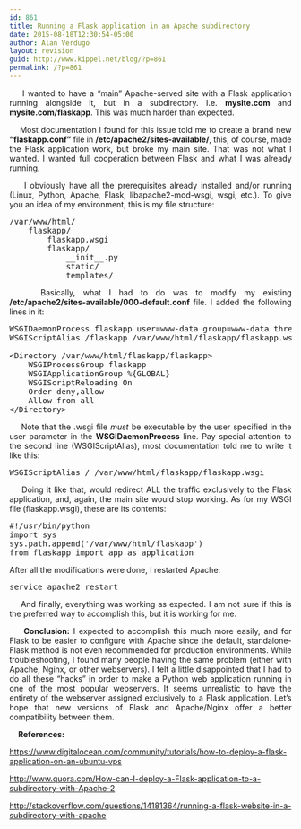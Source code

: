 ```yaml
---
id: 861
title: Running a Flask application in an Apache subdirectory
date: 2015-08-18T12:30:54-05:00
author: Alan Verdugo
layout: revision
guid: http://www.kippel.net/blog/?p=861
permalink: /?p=861
---
```

<p style="text-align: justify;">
      I wanted to have a &#8220;main&#8221; Apache-served site with a Flask application running alongside it, but in a subdirectory. I.e. <strong>mysite.com</strong> and <strong>mysite.com/flaskapp</strong>. This was much harder than expected.
</p>

<p style="text-align: justify;">
      Most documentation I found for this issue told me to create a brand new <strong>&#8220;flaskapp.conf&#8221;</strong> file in <strong>/etc/apache2/sites-available/</strong>, this, of course, made the Flask application work, but broke my main site. That was not what I wanted. I wanted full cooperation between Flask and what I was already running.
</p>

<p style="text-align: justify;">
      I obviously have all the prerequisites already installed and/or running (Linux, Python, Apache, Flask, libapache2-mod-wsgi, wsgi, etc.). To give you an idea of my environment, this is my file structure:
</p>

<pre class="theme:sublime-text font:ubuntu-mono font-size-enable:false toolbar:2 nums:false lang:default highlight:0 decode:true ">/var/www/html/
    flaskapp/
        flaskapp.wsgi
        flaskapp/
            __init__.py
            static/
            templates/</pre>

<p style="text-align: justify;">
      Basically, what I had to do was to modify my existing <strong>/etc/apache2/sites-available/000-default.conf</strong> file. I added the following lines in it:
</p>

<pre class="theme:sublime-text font:ubuntu-mono font-size-enable:false nums:false lang:default highlight:0 decode:true">WSGIDaemonProcess flaskapp user=www-data group=www-data threads=5 home=/var/www/html/flaskapp
WSGIScriptAlias /flaskapp /var/www/html/flaskapp/flaskapp.wsgi

&lt;Directory /var/www/html/flaskapp/flaskapp&gt;
    WSGIProcessGroup flaskapp
    WSGIApplicationGroup %{GLOBAL}
    WSGIScriptReloading On
    Order deny,allow
    Allow from all
&lt;/Directory&gt;</pre>

<p style="text-align: justify;">
      Note that the .wsgi file <em>must</em> be executable by the user specified in the user parameter in the <strong>WSGIDaemonProcess</strong> line. Pay special attention to the second line (WSGIScriptAlias), most documentation told me to write it like this:
</p>

<pre class="theme:sublime-text font:ubuntu-mono font-size-enable:false nums:false lang:default highlight:0 decode:true">WSGIScriptAlias / /var/www/html/flaskapp/flaskapp.wsgi</pre>

<p style="text-align: justify;">
      Doing it like that, would redirect ALL the traffic exclusively to the Flask application, and, again, the main site would stop working. As for my WSGI file (flaskapp.wsgi), these are its contents:
</p>

<pre class="theme:sublime-text font:ubuntu-mono font-size-enable:false nums:false lang:python decode:true">#!/usr/bin/python
import sys
sys.path.append('/var/www/html/flaskapp')
from flaskapp import app as application</pre>

After all the modifications were done, I restarted Apache:

<pre class="theme:sublime-text font:ubuntu-mono font-size-enable:false nums:false lang:default highlight:0 decode:true">service apache2 restart</pre>

<p style="text-align: justify;">
      And finally, everything was working as expected. I am not sure if this is the preferred way to accomplish this, but it is working for me.
</p>

<p style="text-align: justify;">
      <strong>Conclusion:</strong> I expected to accomplish this much more easily, and for Flask to be easier to configure with Apache since the default, standalone-Flask method is not even recommended for production environments. While troubleshooting, I found many people having the same problem (either with Apache, Nginx, or other webservers). I felt a little disappointed that I had to do all these &#8220;hacks&#8221; in order to make a Python web application running in one of the most popular webservers. It seems unrealistic to have the entirety of the webserver assigned exclusively to a Flask application. Let&#8217;s hope that new versions of Flask and Apache/Nginx offer a better compatibility between them.
</p>

<p style="text-align: justify;">
      <strong>References:</strong>
</p>

<a href="https://www.digitalocean.com/community/tutorials/how-to-deploy-a-flask-application-on-an-ubuntu-vps" target="_blank">https://www.digitalocean.com/community/tutorials/how-to-deploy-a-flask-application-on-an-ubuntu-vps</a>

<a href="http://www.quora.com/How-can-I-deploy-a-Flask-application-to-a-subdirectory-with-Apache-2" target="_blank">http://www.quora.com/How-can-I-deploy-a-Flask-application-to-a-subdirectory-with-Apache-2</a>

<a href="http://stackoverflow.com/questions/14181364/running-a-flask-website-in-a-subdirectory-with-apache" target="_blank">http://stackoverflow.com/questions/14181364/running-a-flask-website-in-a-subdirectory-with-apache</a>